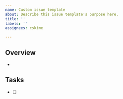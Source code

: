 ```yaml
---
name: Custom issue template
about: Describe this issue template's purpose here.
title: ''
labels: ''
assignees: cskime

---
```


## Overview

- 

## Tasks

- [ ]

